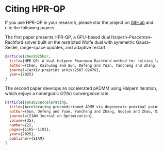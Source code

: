 # Citing HPR-QP

If you use HPR-QP in your research, please star the project on [GitHub](https://github.com/PolyU-IOR/HPR-QP) and cite the following papers.

The first paper presents HPR-QP, a GPU-based dual Halpern–Peaceman–Rachford solver built on the restricted Wolfe dual with symmetric Gauss–Seidel, range-space updates, and adaptive restart.
```bibtex
@article{chen2025hpr,
  title={HPR-QP: A dual Halpern Peaceman-Rachford method for solving large-scale convex composite quadratic programming},
  author={Chen, Kaihuang and Sun, Defeng and Yuan, Yancheng and Zhang, Guojun and Zhao, Xinyuan},
  journal={arXiv preprint arXiv:2507.02470},
  year={2025}
}

```

The second paper develops an accelerated pADMM using Halpern iteration, which enjoys a nonergodic $O(1/k)$ convergence rate.
```bibtex
@article{sun2025accelerating,
  title={Accelerating preconditioned ADMM via degenerate proximal point mappings},
  author={Sun, Defeng and Yuan, Yancheng and Zhang, Guojun and Zhao, Xinyuan},
  journal={SIAM Journal on Optimization},
  volume={35},
  number={2},
  pages={1165--1193},
  year={2025},
  publisher={SIAM}
}
```